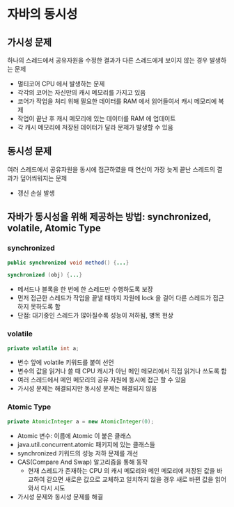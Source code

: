 # 자바의 동시성

## 가시성 문제
하나의 스레드에서 공유자원을 수정한 결과가 다른 스레드에게 보이지 않는 경우 발생하는 문제
- 멀티코어 CPU 에서 발생하는 문제
- 각각의 코어는 자신만의 캐시 메모리를 가지고 있음
- 코어가 작업을 처리 위해 필요한 데이터를 RAM 에서 읽어들여서 캐시 메모리에 복제
- 작업이 끝난 후 캐시 메모리에 있는 데이터를 RAM 에 업데이트
- 각 캐시 메모리에 저장된 데이터가 달라 문제가 발생할 수 있음

## 동시성 문제
여러 스레드에서 공유자원을 동시에 접근하였을 때 연산이 가장 늦게 끝난 스레드의 결과가 덮어씌워지는 문제
- 갱신 손실 발생

## 자바가 동시성을 위해 제공하는 방법: synchronized, volatile, Atomic Type

### synchronized
```java
public synchronized void method() {...}

synchronized (obj) {...}
```
- 메서드나 블록을 한 번에 한 스레드만 수행하도록 보장
- 먼저 접근한 스레드가 작업을 끝낼 때까지 자원에 lock 을 걸어 다른 스레드가 접근하지 못하도록 함
- 단점: 대기중인 스레드가 많아질수록 성능이 저하됨, 병목 현상

### volatile
```java
private volatile int a;
```
- 변수 앞에 volatile 키워드를 붙여 선언
- 변수의 값을 읽거나 쓸 때 CPU 캐시가 아닌 메인 메모리에서 직접 읽거나 쓰도록 함
- 여러 스레드에서 메인 메모리의 공유 자원에 동시에 접근 할 수 있음
- 가시성 문제는 해결되지만 동시성 문제는 해결되지 않음

### Atomic Type
```java
private AtomicInteger a = new AtomicInteger(0);
```
- Atomic 변수: 이름에 Atomic 이 붙은 클래스
- java.util.concurrent.atomic 패키지에 있는 클래스들
- synchronized 키워드의 성능 저하 문제를 개선
- CAS(Compare And Swap) 알고리즘을 통해 동작
  - 현재 스레드가 존재하는 CPU 의 캐시 메모리와 메인 메모리에 저장된 값을 바교하여 같으면 새로운 값으로 교체하고 일치하지 않을 경우 새로 바뀐 값을 읽어와서 다시 시도
- 가시성 문제와 동시성 문제를 해결